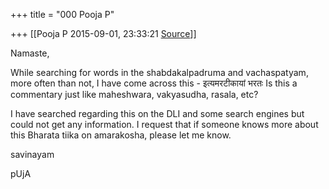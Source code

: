 +++
title = "000 Pooja P"

+++
[[Pooja P	2015-09-01, 23:33:21 [Source](https://groups.google.com/g/samskrita/c/jSQf9YR7O8s)]]



Namaste,

  

While searching for words in the shabdakalpadruma and vachaspatyam, more often than not, I have come across this - इत्यमरटीकायां भरतः Is this a commentary just like maheshwara, vakyasudha, rasala, etc?

  

I have searched regarding this on the DLI and some search engines but could not get any information. I request that if someone knows more about this Bharata tiika on amarakosha, please let me know.

  

savinayam

pUjA

